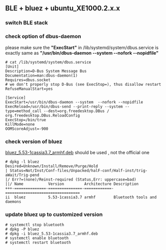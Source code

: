 ## BLE + bluez + ubuntu_XE1000.2.x.x
### switch BLE stack
### check option of dbus-daemon
please make sure the **"ExecStart"** in /lib/systemd/system/dbus.service is exactly same as **"/usr/bin/dbus-daemon --system  --nofork --nopidfile"**  
```
# cat /lib/systemd/system/dbus.service 
[Unit]
Description=D-Bus System Message Bus
Documentation=man:dbus-daemon(1)
Requires=dbus.socket
# we don't properly stop D-Bus (see ExecStop=), thus disallow restart
RefuseManualStart=yes

[Service]
ExecStart=/usr/bin/dbus-daemon --system  --nofork --nopidfile  
ExecReload=/usr/bin/dbus-send --print-reply --system --type=method_call --dest=org.freedesktop.DBus / org.freedesktop.DBus.ReloadConfig
ExecStop=/bin/true
KillMode=none
OOMScoreAdjust=-900
```
### check version of bluez
[bluez_5.53-1cassia3.7_armhf.deb](apt_archives/bluez_5.53-1cassia3.7_armhf.deb) should be used , not the official one
```
# dpkg -l bluez
Desired=Unknown/Install/Remove/Purge/Hold
| Status=Not/Inst/Conf-files/Unpacked/halF-conf/Half-inst/trig-aWait/Trig-pend
|/ Err?=(none)/Reinst-required (Status,Err: uppercase=bad)
||/ Name           Version         Architecture Description
+++-==============-===============-============-=================================
ii  bluez          5.53-1cassia3.7 armhf        Bluetooth tools and daemons
```
### update bluez up to customized version
```
# systemctl stop bluetooth
# dpkg -P bluez
# dpkg -i bluez_5.53-1cassia3.7_armhf.deb
# systemctl enable bluetooth
# systemctl restart bluetooth
```
